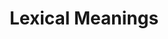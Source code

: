 ---
word: "true"

title: "Lexical Meanings"

categories: ['']

tags: ['Lexical', 'Meanings']

arwords: 'المعاني المعجمية'

arexps: []

enwords: ['Lexical Meanings']

enexps: []

arlexicons: 'ع'

enlexicons: 'L'

authors: ['Ruqayya Roshdy']

translators: ['']

citations: 'مقدمة في حوسبة اللغة العربية'

sources: 'مركز الملك عبدالله بن عبدالعزيز الدولي لخدمة اللغة العربية'

slug: ""
---